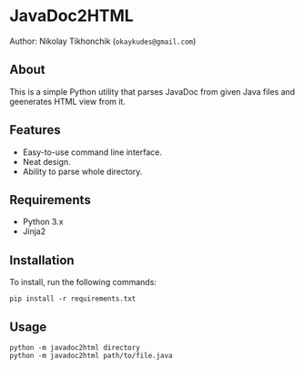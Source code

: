 # JavaDoc2HTML

Author: Nikolay Tikhonchik (`okaykudes@gmail.com`)

## About  
This is a simple Python utility that parses JavaDoc from given Java files and geenerates HTML view from it.

## Features
- Easy-to-use command line interface.
- Neat design.
- Ability to parse whole directory.

## Requirements 
- Python 3.x
- Jinja2

## Installation

To install, run the following commands:
```
pip install -r requirements.txt
```

## Usage

```
python -m javadoc2html directory
python -m javadoc2html path/to/file.java
```